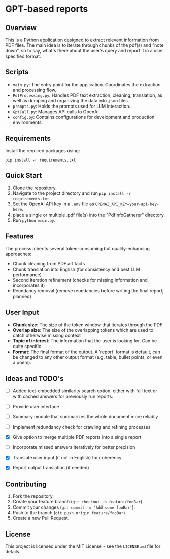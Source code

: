 # GPT-based reports

## Overview

This is a Python application designed to extract relevant information from PDF files.
The main idea is to iterate through chunks of the pdf(s) and "note down", so to say, what's there about the user's query and report it in a user specified format.


## Scripts

- `main.py`: The entry point for the application. Coordinates the extraction and processing flow.
- `PdfProcessing.py`: Handles PDF text extraction, cleaning, translation, as well as dumping and organizing the data into .json files.
- `prompts.py`: Holds the prompts used for LLM interaction.
- `GptCall.py`: Manages API calls to OpenAI
- `config.py`: Contains configurations for development and production environments.


## Requirements

Install the required packages using:

`pip install -r requirements.txt`


## Quick Start

1. Clone the repository.
2. Navigate to the project directory and run `pip install -r requirements.txt`.
3. Set the OpenAI API key in a `.env` file as `OPENAI_API_KEY=your-api-key-here`.
4. place a single or multiple .pdf file(s) into the "PdfInfoGatherer" directory.
3. Run `python main.py`.


## Features

The process inherits several token-consuming but quality-enhancing approaches:

- Chunk cleaning from PDF artifacts
- Chunk translation into English (for consistency and best LLM performance)
- Second iteration refinement (checks for missing information and incorporates it)
- Reundancy removal (remove reundancies before writing the final report; planned)


## User Input

- **Chunk size**: The size of the token window that iterates through the PDF
- **Overlap size**: The size of the overlapping tokens which are used to catch otherwise missing context
- **Topic of interest**: The information that the user is looking for. Can be quite specific. 
- **Format**: The final format of the output. A 'report' format is default, can be changed to any other output format (e.g. table, bullet points, or even a poem).


## Ideas and TODO's
- [ ] Added text-embedded similarity search option, either with full text or with cached answers for previously run reports.
- [ ] Provide user interface 
- [ ] Summary module that summarizes the whole document more reliably
- [ ] Implement redundancy check for crawling and refining processes
- [x] Give option to merge multiple PDF reports into a single report
- [ ] Incorporate missed answers iteratively for better precision
- [x] Translate user input (if not in English) for coherency
- [x] Report output translation (if needed)


## Contributing

1. Fork the repository.
2. Create your feature branch (`git checkout -b feature/fooBar`).
3. Commit your changes (`git commit -m 'Add some fooBar'`).
4. Push to the branch (`git push origin feature/fooBar`).
5. Create a new Pull Request.


## License

This project is licensed under the MIT License - see the `LICENSE.md` file for details.


